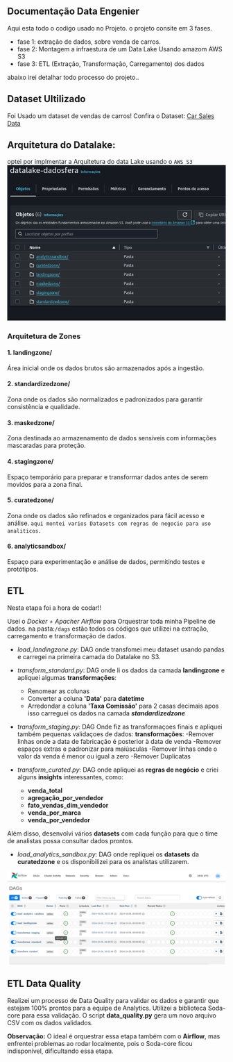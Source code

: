 ## **Documentação Data Engenier**
Aqui esta todo o codigo usado no Projeto. 
o projeto consite em 3 fases.
- fase 1: extração de dados, sobre venda de carros. 
- fase 2: Montagem a infraestura de um Data Lake Usando amazom AWS S3 
- fase 3: ETL (Extração, Transformação, Carregamento) dos dados 

abaixo irei detalhar todo processo do projeto..

## **Dataset Ultilizado**
Foi Usado um dataset de vendas de carros!
Confira o Dataset: [Car Sales Data](https://www.kaggle.com/datasets/suraj520/car-sales-data) 

## **Arquitetura do Datalake:** 

optei por implmentar a Arquitetura do data Lake usando o `AWS S3` 
<img src="/img/datalake.png" alt="Estrutura Montada">

### **Arquitetura de Zones**

#### **1. landingzone/**
Área inicial onde os dados brutos são armazenados após a ingestão.
#### **2. standardizedzone/**
Zona onde os dados são normalizados e padronizados para garantir consistência e qualidade.
#### **3. maskedzone/**
Zona destinada ao armazenamento de dados sensíveis com informações mascaradas para proteção.
#### **4. stagingzone/**
Espaço temporário para preparar e transformar dados antes de serem movidos para a zona final.
#### **5. curatedzone/**
Zona onde os dados são refinados e organizados para fácil acesso e análise. 
`aqui montei varios Datasets com regras de negocio para uso analiticos.` 
#### **6. analyticsandbox/**
Espaço para experimentação e análise de dados, permitindo testes e protótipos.


## **ETL** 
Nesta etapa foi a hora de codar!!

Usei o *Docker + Apacher Airflow* para Orquestrar toda minha Pipeline de dados. 
na pasta:`/dags` estão todos os códigos que utilizei na extração, carregamento e transformação de dados.

- *load_landingzone.py*: DAG onde transfomei meu dataset usando pandas e carregei na primeira camada  do Datalake no S3.

- *transform_standard.py*: DAG onde li os dados da camada **landingzone** e apliquei algumas **transformações**:
  - Renomear as colunas
  - Converter a coluna **'Data'** para **datetime**
  - Arredondar a coluna **'Taxa Comissão'** para 2 casas decimais
  apos isso carreguei os dados na camada ***standardizedzone***

- *transform_staging.py*: DAG Onde fiz as transformaçoes finais e apliquei também pequenas validaçoes de dados:
**transformações**:
    -Remover linhas onde a data de fabricação é posterior à data de venda 
    -Remover espaços extras e padronizar para maiúsculas
    -Remover linhas onde o valor da venda é menor ou igual a zero
    -Remover Duplicatas

- *transform_curated.py*: DAG onde apliquei as **regras de negócio** e criei alguns **insights** interessantes, como:
  - **venda_total**
  - **agregação_por_vendedor**
  - **fato_vendas_dim_vendedor**
  - **venda_por_marca**
  - **venda_por_vendedor**

Além disso, desenvolvi vários **datasets** com cada função para que o time de analistas possa consultar dados prontos.

- *load_analytics_sandbox.py*: DAG onde repliquei os **datasets** da **curatedzone** e os disponibilizei para os analistas utilizarem.

<img src="/img/dags_airflow.png" alt="Pipeline no Airflow">


## **ETL** Data Quality 

Realizei um processo de Data Quality para validar os dados e garantir que estejam 100% prontos para a equipe de Analytics. Utilizei a biblioteca Soda-core para essa validação. O script **data_quality.py** gera um novo arquivo CSV com os dados validados. 

**Observação:** O ideal é orquestrar essa etapa também com o **Airflow**, mas enfrentei problemas ao rodar localmente, pois o Soda-core ficou indisponível, dificultando essa etapa.



